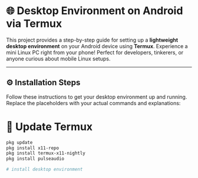 # 🌐 Desktop Environment on Android via Termux

This project provides a step-by-step guide for setting up a **lightweight desktop environment** on your Android device using **Termux**. Experience a mini Linux PC right from your phone! Perfect for developers, tinkerers, or anyone curious about mobile Linux setups.

---

## ⚙️ Installation Steps

Follow these instructions to get your desktop environment up and running. Replace the placeholders with your actual commands and explanations:

# 🔄 Update Termux

```bash
pkg update
pkg install x11-repo
pkg install termux-x11-nightly
pkg install pulseaudio

# install desktop environment
